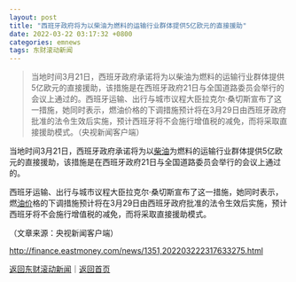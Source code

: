```yaml
---
layout: post
title: "西班牙政府将为以柴油为燃料的运输行业群体提供5亿欧元的直接援助"
date: 2022-03-22 03:17:32 +0800
categories: emnews
tags: 东财滚动新闻
---
```

> 当地时间3月21日，西班牙政府承诺将为以柴油为燃料的运输行业群体提供5亿欧元的直接援助，该措施是在西班牙政府21日与全国道路委员会举行的会议上通过的。西班牙运输、出行与城市议程大臣拉克尔·桑切斯宣布了这一措施，她同时表示，燃油价格的下调措施预计将在3月29日由西班牙政府批准的法令生效后实施，预计西班牙将不会施行增值税的减免，而将采取直接援助模式。（央视新闻客户端）

<p>当地时间3月21日，西班牙政府承诺将为以<span id="Info.3308"><a href="http://data.eastmoney.com/cjsj/oil_default.html" class="infokey">柴油</a></span>为燃料的运输行业群体提供5亿欧元的直接援助，该措施是在西班牙政府21日与全国道路委员会举行的会议上通过的。</p><p>西班牙运输、出行与城市议程大臣拉克尔·桑切斯宣布了这一措施，她同时表示，燃<span id="Info.392"><a href="http://data.eastmoney.com/cjsj/yjtz/default.html" class="infokey">油价</a></span>格的下调措施预计将在3月29日由西班牙政府批准的法令生效后实施，预计西班牙将不会施行增值税的减免，而将采取直接援助模式。</p><p class="em_media">（文章来源：央视新闻客户端）</p>

<http://finance.eastmoney.com/news/1351,202203222317633275.html>

[返回东财滚动新闻](//finews.withounder.com/emnews/)｜[返回首页](//finews.withounder.com/)
